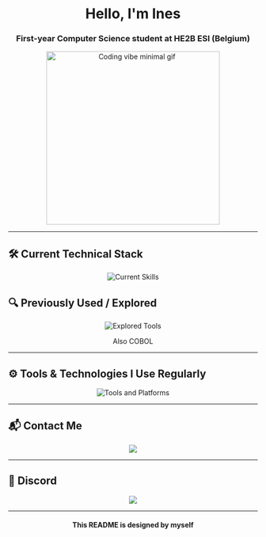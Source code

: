 <h1 align="center">Hello, I'm Ines</h1>

<h3 align="center">First-year Computer Science student at HE2B ESI (Belgium)</h3>

<p align="center">
 <img src="L’URL_DU_GIF_CHOISI" width="350" alt="Coding vibe minimal gif" /></p>

---

## 🛠️ Current Technical Stack

<p align="center">
  <img src="https://skillicons.dev/icons?i=html,css,js,java,python" alt="Current Skills" />
</p>

## 🔍 Previously Used / Explored

<p align="center">
  <img src="https://skillicons.dev/icons?i=arduino" alt="Explored Tools" />
</p>

<p align="center">
  Also COBOL
</p>

---

## ⚙️ Tools & Technologies I Use Regularly

<p align="center">
  <img src="https://skillicons.dev/icons?i=discord,gmail,git,gitlab,github,idea,notion,vscode" alt="Tools and Platforms" />
</p>

---

## 📬 Contact Me

<p align="center">
  <a href="mailto:jahirines2005@gmail.com">
    <img src="https://img.shields.io/badge/Gmail-D14836?logo=gmail&logoColor=white" />
  </a>
</p>

---

## 💬 Discord
<p align="center">
<a href="https://discordapp.com/users/TON_ID_SI_PUBLIC">
  <img src="https://img.shields.io/badge/Discord-nenoussa.5-5865F2?logo=discord&logoColor=white" />
</a>

</p>

---

<h4 align="center">  This README is designed by myself </h4>
